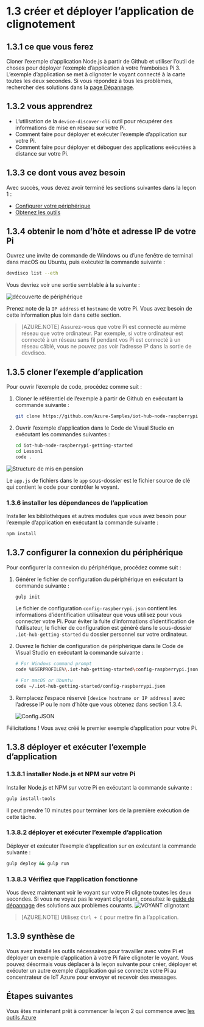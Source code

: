 <properties
 pageTitle="Créer et déployer l’application blink | Microsoft Azure"
 description="Clone de l’exemple d’application Node.js à partir de Github et gulp pour déployer cette application sur votre carte de framboises Pi 3. Cet exemple d’application se met à clignoter le voyant connecté à la carte toutes les deux secondes."
 services="iot-hub"
 documentationCenter=""
 authors="shizn"
 manager="timlt"
 tags=""
 keywords=""/>

<tags
 ms.service="iot-hub"
 ms.devlang="multiple"
 ms.topic="article"
 ms.tgt_pltfrm="na"
 ms.workload="na"
 ms.date="10/21/2016"
 ms.author="xshi"/>

# <a name="13-create-and-deploy-the-blink-application"></a>1.3 créer et déployer l’application de clignotement

## <a name="131-what-you-will-do"></a>1.3.1 ce que vous ferez

Cloner l’exemple d’application Node.js à partir de Github et utiliser l’outil de choses pour déployer l’exemple d’application à votre framboises Pi 3. L’exemple d’application se met à clignoter le voyant connecté à la carte toutes les deux secondes. Si vous répondez à tous les problèmes, rechercher des solutions dans la [page Dépannage](iot-hub-raspberry-pi-kit-node-troubleshooting.md).

## <a name="132-what-you-will-learn"></a>1.3.2 vous apprendrez

- L’utilisation de la `device-discover-cli` outil pour récupérer des informations de mise en réseau sur votre Pi.
- Comment faire pour déployer et exécuter l’exemple d’application sur votre Pi.
- Comment faire pour déployer et déboguer des applications exécutées à distance sur votre Pi.

## <a name="133-what-you-need"></a>1.3.3 ce dont vous avez besoin

Avec succès, vous devez avoir terminé les sections suivantes dans la leçon 1 :

- [Configurer votre périphérique](iot-hub-raspberry-pi-kit-node-lesson1-configure-your-device.md)
- [Obtenez les outils](iot-hub-raspberry-pi-kit-node-lesson1-get-the-tools-win32.md)

## <a name="134-obtain-the-ip-address-and-host-name-of-your-pi"></a>1.3.4 obtenir le nom d’hôte et adresse IP de votre Pi

Ouvrez une invite de commande de Windows ou d’une fenêtre de terminal dans macOS ou Ubuntu, puis exécutez la commande suivante :

```bash
devdisco list --eth
```

Vous devriez voir une sortie semblable à la suivante :

![découverte de périphérique](media/iot-hub-raspberry-pi-lessons/lesson1/device_discovery.png)

Prenez note de la `IP address` et `hostname` de votre Pi. Vous avez besoin de cette information plus loin dans cette section.

> [AZURE.NOTE] Assurez-vous que votre Pi est connecté au même réseau que votre ordinateur. Par exemple, si votre ordinateur est connecté à un réseau sans fil pendant vos Pi est connecté à un réseau câblé, vous ne pouvez pas voir l’adresse IP dans la sortie de devdisco.

## <a name="135-clone-the-sample-application"></a>1.3.5 cloner l’exemple d’application

Pour ouvrir l’exemple de code, procédez comme suit :

1. Cloner le référentiel de l’exemple à partir de Github en exécutant la commande suivante :

    ```bash
    git clone https://github.com/Azure-Samples/iot-hub-node-raspberrypi-getting-started.git
    ```

2. Ouvrir l’exemple d’application dans le Code de Visual Studio en exécutant les commandes suivantes :

    ```bash
    cd iot-hub-node-raspberrypi-getting-started
    cd Lesson1
    code .
    ```

![Structure de mis en pension](media/iot-hub-raspberry-pi-lessons/lesson1/vscode-blink-mac.png)

Le `app.js` de fichiers dans le `app` sous-dossier est le fichier source de clé qui contient le code pour contrôler le voyant.

### <a name="136-install-application-dependencies"></a>1.3.6 installer les dépendances de l’application

Installer les bibliothèques et autres modules que vous avez besoin pour l’exemple d’application en exécutant la commande suivante :

```bash
npm install
```

## <a name="137-configure-the-device-connection"></a>1.3.7 configurer la connexion du périphérique

Pour configurer la connexion du périphérique, procédez comme suit :

1. Générer le fichier de configuration du périphérique en exécutant la commande suivante :

    ```bash
    gulp init
    ```

    Le fichier de configuration `config-raspberrypi.json` contient les informations d’identification utilisateur que vous utilisez pour vous connecter votre Pi. Pour éviter la fuite d’informations d’identification de l’utilisateur, le fichier de configuration est généré dans le sous-dossier `.iot-hub-getting-started` du dossier personnel sur votre ordinateur.

2. Ouvrez le fichier de configuration de périphérique dans le Code de Visual Studio en exécutant la commande suivante :

    ```bash
    # For Windows command prompt
    code %USERPROFILE%\.iot-hub-getting-started\config-raspberrypi.json

    # For macOS or Ubuntu
    code ~/.iot-hub-getting-started/config-raspberrypi.json
    ```

3. Remplacez l’espace réservé `[device hostname or IP address]` avec l’adresse IP ou le nom d’hôte que vous obtenez dans section 1.3.4.

    ![Config.JSON](media/iot-hub-raspberry-pi-lessons/lesson1/vscode-config-mac.png)

Félicitations ! Vous avez créé le premier exemple d’application pour votre Pi.

## <a name="138-deploy-and-run-the-sample-application"></a>1.3.8 déployer et exécuter l’exemple d’application

### <a name="1381-install-nodejs-and-npm-on-your-pi"></a>1.3.8.1 installer Node.js et NPM sur votre Pi

Installer Node.js et NPM sur votre Pi en exécutant la commande suivante :

```bash
gulp install-tools
```

Il peut prendre 10 minutes pour terminer lors de la première exécution de cette tâche.

### <a name="1382-deploy-and-run-the-sample-app"></a>1.3.8.2 déployer et exécuter l’exemple d’application

Déployer et exécuter l’exemple d’application sur en exécutant la commande suivante :

```bash
gulp deploy && gulp run
```

### <a name="1383-verify-the-app-works"></a>1.3.8.3 Vérifiez que l’application fonctionne

Vous devez maintenant voir le voyant sur votre Pi clignote toutes les deux secondes.  Si vous ne voyez pas le voyant clignotant, consultez le [guide de dépannage](iot-hub-raspberry-pi-kit-node-troubleshooting.md) des solutions aux problèmes courants.
![VOYANT clignotant](media/iot-hub-raspberry-pi-lessons/lesson1/led_blinking.jpg)

> [AZURE.NOTE] Utilisez `Ctrl + C` pour mettre fin à l’application.

## <a name="139-summary"></a>1.3.9 synthèse de

Vous avez installé les outils nécessaires pour travailler avec votre Pi et déployer un exemple d’application à votre Pi faire clignoter le voyant. Vous pouvez désormais vous déplacer à la leçon suivante pour créer, déployer et exécuter un autre exemple d’application qui se connecte votre Pi au concentrateur de IoT Azure pour envoyer et recevoir des messages.

## <a name="next-steps"></a>Étapes suivantes

Vous êtes maintenant prêt à commencer la leçon 2 qui commence avec [les outils Azure](iot-hub-raspberry-pi-kit-node-lesson2-get-azure-tools-win32.md)
